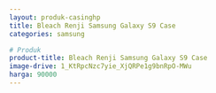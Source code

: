 ```yaml
---
layout: produk-casinghp
title: Bleach Renji Samsung Galaxy S9 Case
categories: samsung

# Produk
product-title: Bleach Renji Samsung Galaxy S9 Case
image-drive: 1_KtRpcNzc7yie_XjQRPe1g9bnRpO-MWu
harga: 90000
---
```

